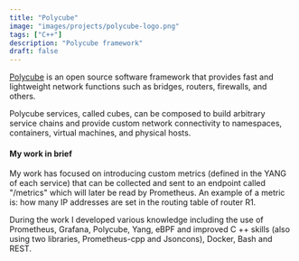 ```yaml
---
title: "Polycube"
image: "images/projects/polycube-logo.png"
tags: ["C++"]
description: "Polycube framework"
draft: false
---
```



[Polycube](https://github.com/polycube-network/polycube) is an open source software framework that provides fast and lightweight network functions such as bridges, routers, firewalls, and others.

Polycube services, called cubes, can be composed to build arbitrary service chains and provide custom network connectivity to namespaces, containers, virtual machines, and physical hosts.

#### My work in brief

My work has focused on introducing custom metrics (defined in the YANG of each service) that can be collected and sent to an endpoint called "/metrics" which will later be read by Prometheus. An example of a metric is: how many IP addresses are set in the routing table of router R1. 

During the work I developed various knowledge including the use of Prometheus, Grafana, Polycube, Yang, eBPF and improved C ++ skills (also using two libraries, Prometheus-cpp and Jsoncons), Docker, Bash and REST.
